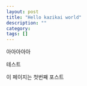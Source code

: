 ```yaml
---
layout: post
title: "Hello kazikai world"
description: ""
category:
tags: []
---
```

아아아아아

테스트

이 페이지는 첫번째 포스트
